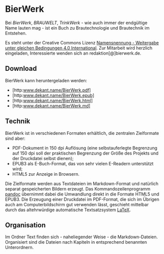 # BierWerk

Bei *BierWerk*, *BRAUWELT*, *TrinkWerk* - wie auch immer der endgültige Name lauten mag - ist ein Buch zu Brautechnologie und Brautechnik im Entstehen.

Es steht unter der Creative Commons Lizenz [Namensnennung - Weitergabe unter gleichen Bedingungen 4.0 International](https://creativecommons.org/licenses/by-sa/4.0/deed.de).
Zur Mitarbeit wird herzlich eingeladen, Interessierte wenden sich an redaktion[@]bierwerk.de.

## Download

BierWerk kann heruntergeladen werden:
* [http:www.dekant.name/BierWerk.pdf]
* [http:www.dekant.name/BierWerk.epub]
* [http:www.dekant.name/BierWerk.html]
* [http:www.dekant.name/BierWerk.md]

## Technik

BierWerk ist in verschiedenen Formaten erhältlich, die zentralen Zielformate sind aber:
* PDF-Dokument in 150 dpi Auflösung (eine selbstauferlegte Begrenzung auf 150 dpi soll der praktischen Begrenzung der Größe des Projekts und der Druckdatei selbst dienen);
* EPUB3 als E-Buch-Format, das von sehr vielen E-Readern unterstützt wird;
* HTML5 zur Anzeige in Browsern.

Die Zielformate werden aus Textdateien im Markdown-Format und natürlich separat gespeicherten Bildern erzeugt.
Das Kommandozeilenprogramm [pandoc](https://pandoc.org/) übernimmt dabei die Umwandlung direkt in die Formate HTML5 und EPUB3.
Die Erzeugung einer Druckdatei im PDF-Format, die sich im Übrigen auch am Computerbildschirm gut verwenden lässt, geschieht mittelbar durch das altehrwürdige automatische Textsatzsystem [LaTeX](https://www.latex-project.org/).

## Organisation

Im Ordner Text finden sich - naheliegender Weise - die Markdown-Dateien.
Organisiert sind die Dateien nach Kapiteln in entsprechend benannten Unterordnern.
